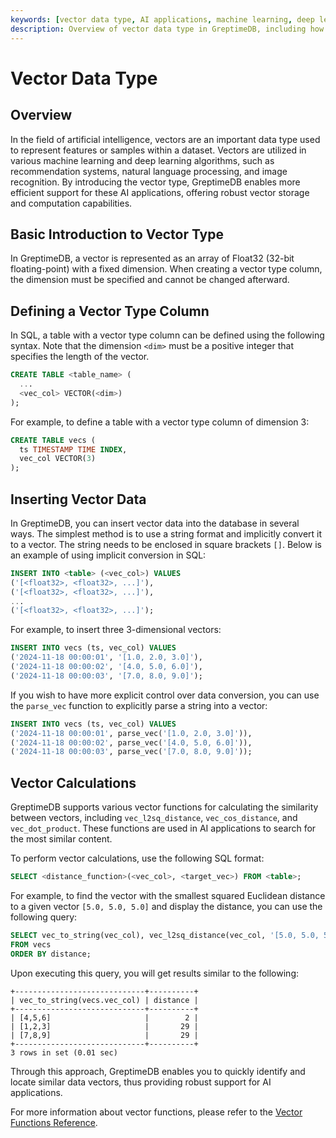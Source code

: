 ```yaml
---
keywords: [vector data type, AI applications, machine learning, deep learning, vector storage, vector computation, SQL vector functions]
description: Overview of vector data type in GreptimeDB, including how to define, insert, and perform calculations with vector type columns in SQL.
---
```


# Vector Data Type

## Overview

In the field of artificial intelligence, vectors are an important data type used to represent features or samples within a dataset. Vectors are utilized in various machine learning and deep learning algorithms, such as recommendation systems, natural language processing, and image recognition. By introducing the vector type, GreptimeDB enables more efficient support for these AI applications, offering robust vector storage and computation capabilities.

## Basic Introduction to Vector Type

In GreptimeDB, a vector is represented as an array of Float32 (32-bit floating-point) with a fixed dimension. When creating a vector type column, the dimension must be specified and cannot be changed afterward.

## Defining a Vector Type Column

In SQL, a table with a vector type column can be defined using the following syntax. Note that the dimension `<dim>` must be a positive integer that specifies the length of the vector.

```sql
CREATE TABLE <table_name> (
  ...
  <vec_col> VECTOR(<dim>)
);
```

For example, to define a table with a vector type column of dimension 3:

```sql
CREATE TABLE vecs (
  ts TIMESTAMP TIME INDEX,
  vec_col VECTOR(3)
);
```

## Inserting Vector Data

In GreptimeDB, you can insert vector data into the database in several ways. The simplest method is to use a string format and implicitly convert it to a vector. The string needs to be enclosed in square brackets `[]`. Below is an example of using implicit conversion in SQL:

```sql
INSERT INTO <table> (<vec_col>) VALUES
('[<float32>, <float32>, ...]'),
('[<float32>, <float32>, ...]'),
...
('[<float32>, <float32>, ...]');
```

For example, to insert three 3-dimensional vectors:

```sql
INSERT INTO vecs (ts, vec_col) VALUES
('2024-11-18 00:00:01', '[1.0, 2.0, 3.0]'),
('2024-11-18 00:00:02', '[4.0, 5.0, 6.0]'),
('2024-11-18 00:00:03', '[7.0, 8.0, 9.0]');
```

If you wish to have more explicit control over data conversion, you can use the `parse_vec` function to explicitly parse a string into a vector:

```sql
INSERT INTO vecs (ts, vec_col) VALUES
('2024-11-18 00:00:01', parse_vec('[1.0, 2.0, 3.0]')),
('2024-11-18 00:00:02', parse_vec('[4.0, 5.0, 6.0]')),
('2024-11-18 00:00:03', parse_vec('[7.0, 8.0, 9.0]'));
```

## Vector Calculations

GreptimeDB supports various vector functions for calculating the similarity between vectors, including `vec_l2sq_distance`, `vec_cos_distance`, and `vec_dot_product`. These functions are used in AI applications to search for the most similar content.

To perform vector calculations, use the following SQL format:

```sql
SELECT <distance_function>(<vec_col>, <target_vec>) FROM <table>;
```

For example, to find the vector with the smallest squared Euclidean distance to a given vector `[5.0, 5.0, 5.0]` and display the distance, you can use the following query:

```sql
SELECT vec_to_string(vec_col), vec_l2sq_distance(vec_col, '[5.0, 5.0, 5.0]') AS distance 
FROM vecs 
ORDER BY distance;
```

Upon executing this query, you will get results similar to the following:

```
+-----------------------------+----------+
| vec_to_string(vecs.vec_col) | distance |
+-----------------------------+----------+
| [4,5,6]                     |        2 |
| [1,2,3]                     |       29 |
| [7,8,9]                     |       29 |
+-----------------------------+----------+
3 rows in set (0.01 sec)
```

Through this approach, GreptimeDB enables you to quickly identify and locate similar data vectors, thus providing robust support for AI applications.

For more information about vector functions, please refer to the [Vector Functions Reference](/reference/sql/functions/vector.md).
